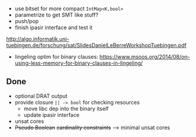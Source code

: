 - use bitset for more compact `IntMap<K,bool>`
- parametrize to get SMT like stuff?
- push/pop
- finish ipasir interface and test it

http://algo.informatik.uni-tuebingen.de/forschung/sat/SlidesDanielLeBerreWorkshopTuebingen.pdf

- lingeling optim for binary clauses:
  https://www.msoos.org/2014/08/on-using-less-memory-for-binary-clauses-in-lingeling/

## Done

- optional DRAT output
- provide closure `|| -> bool` for checking resources
  * move libc dep into the binary itself
  * update ipasir interface
- unsat cores
- ~~Pseudo Boolean~~ ~~cardinality constraints~~ --> minimal unsat cores
